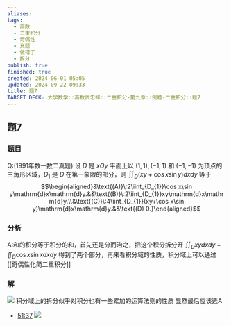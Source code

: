 ```yaml
---
aliases: 
tags:
  - 高数
  - 二重积分
  - 奇偶性
  - 真题
  - 做错了
  - 拆分
publish: true
finished: true
created: 2024-06-01 05:05
updated: 2024-09-22 09:33
title: 题7
TARGET DECK: 大学数学::高数武忠祥::二重积分-第九章::例题-二重积分::题7
---
```

## 题7 
### 题目
Q:(1991年数一数二真题) 设 $D$ 是 $xOy$ 平面上以 $(1,1),(-1,1)$ 和 $(-1,-1)$ 为顶点的三角形区域，$D_1$ 是 $D$ 在第一象限的部分，则 $\iint_D(xy+\cos x\sin y)dxdy$ 等于
$$\begin{aligned}&\text{(A)}\:2\iint_{D_{1}}\cos x\sin y\mathrm{d}x\mathrm{d}y.&&\text{(B)}\:2\iint_{D_{1}}xy\mathrm{d}x\mathrm{d}y.\\&\text{(C)}\:4\iint_{D_{1}}(xy+\cos x\sin y)\mathrm{d}x\mathrm{d}y.&&\text{(D) 0.}\end{aligned}$$
### 分析
A:和的积分等于积分的和，首先还是分而治之，把这个积分拆分开
$\iint_{D}xydxdy+\iint_{D}\cos x \sin xdxdy$
得到了两个部分，再来看积分域的性质，积分域上可以通过[[奇偶性化简二重积分]]
### 解
![](https://img.hwenyi.live/202405151955709.webp)
积分域上的拆分似乎对积分也有一些累加的运算法则的性质 
显然最后应该选A 
- [51:37](https://www.youtube.com/watch?v=Up93uhfimyc&t=3097#t=51:37.09) 
![](https://img.hwenyi.live/202409221454220.webp)
<!--ID: 1726998011953-->

